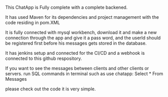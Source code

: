 This ChatApp is Fully complete with a complete backened. 

It has used Maven for its dependencies and project management with the code residing in pom.XML

It is fully connected with mysql workbench, download it and make a new connection through the app and give it a pass word, and the userId should be registered first before his messages 
gets stored in the database. 

It has jenkins setup and connected for the CI/CD and a webhook is connected to this github respository. 

If you want to see the messages between clients and other clients or servers. run SQL commands in terminal such as use chatapp: Select * From Messages 

please check out the code it is very simple.
